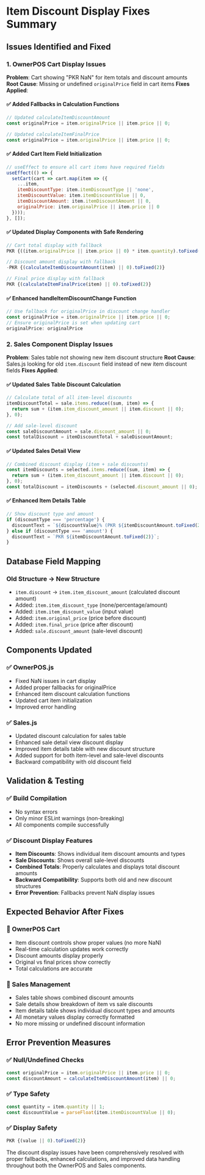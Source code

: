 # Item Discount Display Fixes Summary

## Issues Identified and Fixed

### 1. **OwnerPOS Cart Display Issues**
**Problem**: Cart showing "PKR NaN" for item totals and discount amounts
**Root Cause**: Missing or undefined `originalPrice` field in cart items
**Fixes Applied**:

#### ✅ Added Fallbacks in Calculation Functions
```javascript
// Updated calculateItemDiscountAmount
const originalPrice = item.originalPrice || item.price || 0;

// Updated calculateItemFinalPrice  
const originalPrice = item.originalPrice || item.price || 0;
```

#### ✅ Added Cart Item Field Initialization
```javascript
// useEffect to ensure all cart items have required fields
useEffect(() => {
  setCart(cart => cart.map(item => ({
    ...item,
    itemDiscountType: item.itemDiscountType || 'none',
    itemDiscountValue: item.itemDiscountValue || 0,
    itemDiscountAmount: item.itemDiscountAmount || 0,
    originalPrice: item.originalPrice || item.price || 0
  })));
}, []);
```

#### ✅ Updated Display Components with Safe Rendering
```javascript
// Cart total display with fallback
PKR {((item.originalPrice || item.price || 0) * item.quantity).toFixed(2)}

// Discount amount display with fallback
-PKR {(calculateItemDiscountAmount(item) || 0).toFixed(2)}

// Final price display with fallback
PKR {(calculateItemFinalPrice(item) || 0).toFixed(2)}
```

#### ✅ Enhanced handleItemDiscountChange Function
```javascript
// Use fallback for originalPrice in discount change handler
const originalPrice = item.originalPrice || item.price || 0;
// Ensure originalPrice is set when updating cart
originalPrice: originalPrice
```

### 2. **Sales Component Display Issues**
**Problem**: Sales table not showing new item discount structure
**Root Cause**: Sales.js looking for old `item.discount` field instead of new item discount fields
**Fixes Applied**:

#### ✅ Updated Sales Table Discount Calculation
```javascript
// Calculate total of all item-level discounts
itemDiscountTotal = sale.items.reduce((sum, item) => {
  return sum + (item.item_discount_amount || item.discount || 0);
}, 0);

// Add sale-level discount
const saleDiscountAmount = sale.discount_amount || 0;
const totalDiscount = itemDiscountTotal + saleDiscountAmount;
```

#### ✅ Updated Sales Detail View
```javascript
// Combined discount display (item + sale discounts)
const itemDiscounts = selected.items.reduce((sum, item) => {
  return sum + (item.item_discount_amount || item.discount || 0);
}, 0);
const totalDiscount = itemDiscounts + (selected.discount_amount || 0);
```

#### ✅ Enhanced Item Details Table
```javascript
// Show discount type and amount
if (discountType === 'percentage') {
  discountText = `${discountValue}% (PKR ${itemDiscountAmount.toFixed(2)})`;
} else if (discountType === 'amount') {
  discountText = `PKR ${itemDiscountAmount.toFixed(2)}`;
}
```

## Database Field Mapping

### Old Structure → New Structure
- `item.discount` → `item.item_discount_amount` (calculated discount amount)
- Added: `item.item_discount_type` (none/percentage/amount)
- Added: `item.item_discount_value` (input value)
- Added: `item.original_price` (price before discount)
- Added: `item.final_price` (price after discount)
- Added: `sale.discount_amount` (sale-level discount)

## Components Updated

### ✅ OwnerPOS.js
- Fixed NaN issues in cart display
- Added proper fallbacks for originalPrice
- Enhanced item discount calculation functions
- Updated cart item initialization
- Improved error handling

### ✅ Sales.js
- Updated discount calculation for sales table
- Enhanced sale detail view discount display
- Improved item details table with new discount structure
- Added support for both item-level and sale-level discounts
- Backward compatibility with old discount field

## Validation & Testing

### ✅ Build Compilation
- No syntax errors
- Only minor ESLint warnings (non-breaking)
- All components compile successfully

### ✅ Discount Display Features
- **Item Discounts**: Shows individual item discount amounts and types
- **Sale Discounts**: Shows overall sale-level discounts
- **Combined Totals**: Properly calculates and displays total discount amounts
- **Backward Compatibility**: Supports both old and new discount structures
- **Error Prevention**: Fallbacks prevent NaN display issues

## Expected Behavior After Fixes

### 🎯 OwnerPOS Cart
- Item discount controls show proper values (no more NaN)
- Real-time calculation updates work correctly
- Discount amounts display properly
- Original vs final prices show correctly
- Total calculations are accurate

### 🎯 Sales Management
- Sales table shows combined discount amounts
- Sale details show breakdown of item vs sale discounts
- Item details table shows individual discount types and amounts
- All monetary values display correctly formatted
- No more missing or undefined discount information

## Error Prevention Measures

### ✅ Null/Undefined Checks
```javascript
const originalPrice = item.originalPrice || item.price || 0;
const discountAmount = calculateItemDiscountAmount(item) || 0;
```

### ✅ Type Safety
```javascript
const quantity = item.quantity || 1;
const discountValue = parseFloat(item.itemDiscountValue || 0);
```

### ✅ Display Safety
```javascript
PKR {(value || 0).toFixed(2)}
```

The discount display issues have been comprehensively resolved with proper fallbacks, enhanced calculations, and improved data handling throughout both the OwnerPOS and Sales components.